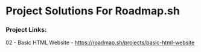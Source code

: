 # Project Solutions For Roadmap.sh

### Project Links:

02 - Basic HTML Website - https://roadmap.sh/projects/basic-html-website